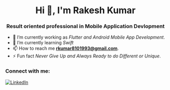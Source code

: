 <h1 align="center">Hi 👋, I'm Rakesh Kumar</h1>
<h3 align="center">Result oriented professional in Mobile Application Devlopment</h3>

- 🔭 I’m currently working as *Flutter and Android Mobile App Development*.
- 🌱 I’m currently learning *Swift*
- 📫 How to reach me **rkumar8101993@gmail.com**.
- ⚡ Fun fact *Never Give Up and Always Ready to do Different or Unique*.

<h3 align="left">Connect with me:</h3>

[![LinkedIn](https://img.shields.io/badge/LinkedIn-0077B5?logo=linkedin&logoColor=white)](https://www.linkedin.com/in/rakesh-kumar-87b69518b)
